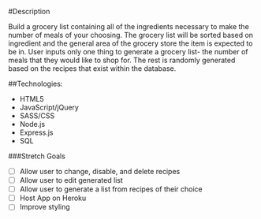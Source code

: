 #Description

Build a grocery list containing all of the ingredients necessary to make the number of meals of your choosing. The grocery list will be sorted based on ingredient and the general area of the grocery store the item is expected to be in.
User inputs only one thing to generate a grocery list- the number of meals that they would like to shop for. The rest is randomly generated based on the recipes that exist within the database.

##Technologies:
* HTML5
* JavaScript/jQuery
* SASS/CSS
* Node.js
* Express.js
* SQL

###Stretch Goals
* [ ] Allow user to change, disable, and delete recipes
* [ ] Allow user to edit generated list
* [ ] Allow user to generate a list from recipes of their choice
* [ ] Host App on Heroku
* [ ] Improve styling

